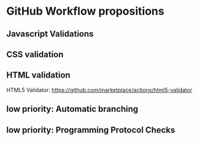 # GitHub Workflow propositions
## Javascript Validations
## CSS validation
## HTML validation
HTML5 Validator: https://github.com/marketplace/actions/html5-validator
## low priority: Automatic branching
## low priority: Programming Protocol Checks